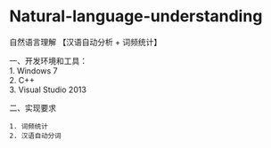 # Natural-language-understanding   

自然语言理解 【汉语自动分析 + 词频统计】   

一、开发环境和工具：   
    1. Windows 7    
    2. C++   
    3. Visual Studio 2013   
    
二、实现要求     

    1. 词频统计   
    2. 汉语自动分词   
    
    
    
